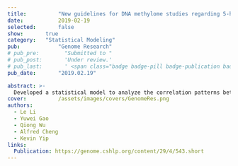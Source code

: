 ```yaml
---
title:          "New guidelines for DNA methylome studies regarding 5-hydroxymethylcytosine for understanding transcriptional regulation"
date:           2019-02-19
selected:       false
show:		true
category:	"Statistical Modeling"
pub:            "Genome Research"
# pub_pre:        "Submitted to "
# pub_post:       'Under review.'
# pub_last:       ' <span class="badge badge-pill badge-publication badge-success">Spotlight</span>'
pub_date:       "2019.02.19"

abstract: >-
  Developed a statistical model to analyze the correlation patterns between different biomarker variables. Increased 18.2% of prediction accuracy and identified key indicators influencing outcomes.
cover:          /assets/images/covers/GenomeRes.png
authors:
  - Le Li
  - Yuwei Gao
  - Qiong Wu
  - Alfred Cheng
  - Kevin Yip
links:
  Publication: https://genome.cshlp.org/content/29/4/543.short
---
```

